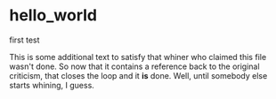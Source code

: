 # hello_world
first test

This is some additional text to satisfy that whiner who claimed this file wasn't done. So now that it contains a reference back to the original criticism, that closes the loop and it **is** done. Well, until somebody else starts whining, I guess. 
